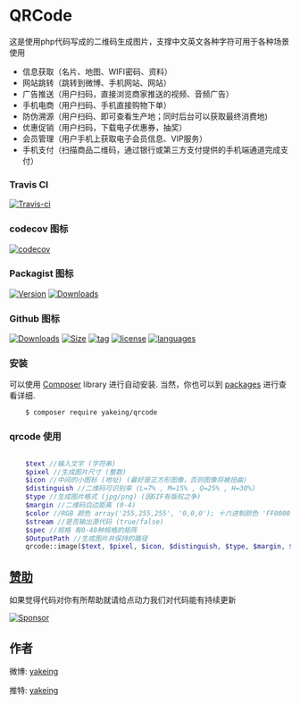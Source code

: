 # QRCode
这是使用php代码写成的二维码生成图片，支撑中文英文各种字符可用于各种场景使用

- 信息获取（名片、地图、WIFI密码、资料）
- 网站跳转（跳转到微博、手机网站、网站）
- 广告推送（用户扫码，直接浏览商家推送的视频、音频广告）
- 手机电商（用户扫码、手机直接购物下单）
- 防伪溯源（用户扫码、即可查看生产地；同时后台可以获取最终消费地)
- 优惠促销（用户扫码，下载电子优惠券，抽奖）
- 会员管理（用户手机上获取电子会员信息、VIP服务）
- 手机支付（扫描商品二维码，通过银行或第三方支付提供的手机端通道完成支付）

### Travis CI

[![Travis-ci](https://api.travis-ci.com/yakeing/QRCode.svg?branch=main)](https://travis-ci.com/yakeing/QRCode)

### codecov 图标

[![codecov](https://codecov.io/gh/yakeing/QRCode/branch/main/graph/badge.svg)](https://codecov.io/gh/yakeing/QRCode)

### Packagist 图标

[![Version](http://img.shields.io/packagist/v/yakeing/qrcode.svg)](../../releases)
[![Downloads](http://img.shields.io/packagist/dt/yakeing/qrcode.svg)](https://packagist.org/packages/yakeing/stats)

### Github 图标

[![Downloads](https://badging.vercel.app/github/downloads/yakeing/QRCode?icon=github)](../../)
[![Size](https://badging.vercel.app/github/size/yakeing/QRCode?icon=github)](src)
[![tag](https://badging.vercel.app/github/tag/yakeing/QRCode?icon=github)](../../releases)
[![license](https://badging.vercel.app/static/license/555/MPL-2.0/fe7d37?icon=github)](LICENSE)
[![languages](https://badging.vercel.app/static/language/555/PHP/34abef?icon=github)](../../search?l=php)

### 安装

可以使用 [Composer](https://getcomposer.org) library 进行自动安装.
当然，你也可以到 [packages](https://packagist.org/packages/yakeing/qrcode) 进行查看详细.

```
    $ composer require yakeing/qrcode
```

### qrcode 使用

```php

    $text //输入文字 (字符串)
    $pixel //生成图片尺寸 (整数)
    $icon //中间的小图标 (地址) (最好是正方形图像，否则图像将被扭曲)
    $distinguish //二维码可识别率 (L=7% , M=15% , Q=25% , H=30%)
    $type //生成图片格式 (jpg/png) (因GIF有版权之争)
    $margin //二维码白边距离 (0-4)
    $color //RGB 颜色 array('255,255,255', '0,0,0'); 十六进制颜色 'FF0000,000000' (可选择RBG或十六进制的其中一种)
    $stream //是否输出源代码 (true/false)
    $spec //规格 有0-40种规格的矩阵
    $OutputPath //生成图片并保持的路径
    qrcode::image($text, $pixel, $icon, $distinguish, $type, $margin, $color, $stream, $OutputPath);
```

[赞助](https://github.com/yakeing/Documentation/blob/master/Sponsor/README.md)
---
如果觉得代码对你有所帮助就请给点动力我们对代码能有持续更新


[![Sponsor](https://badging.vercel.app/static/Sponsor/EA4AAA?icon=heart)](https://github.com/yakeing/Documentation/blob/master/Sponsor/README.md)


作者
---

微博: [yakeing](https://weibo.com/yakeing)

推特: [yakeing](https://twitter.com/yakeing)
